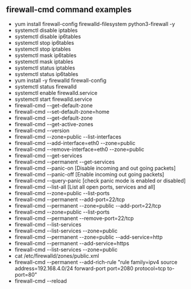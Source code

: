 ## firewall-cmd command examples ##

- yum install firewall-config firewalld-filesystem python3-firewall -y
- systemctl disable iptables
- systemctl disable ip6tables
- systemctl stop ip6tables
- systemctl stop iptables
- systemctl mask ip6tables
- systemctl mask iptables
- systemctl status iptables
- systemctl status ip6tables
- yum install -y firewalld firewall-config
- systemctl status firewalld
- systemctl enable firewalld.service
- systemctl start firewalld.service
- firewall-cmd --get-default-zone
- firewall-cmd --set-default-zone=home
- firewall-cmd --get-default-zone
- firewall-cmd --get-active-zones
- firewall-cmd --version
- firewall-cmd --zone=public --list-interfaces
- firewall-cmd --add-interface=eth0 --zone=public
- firewall-cmd --remove-interface=eth0 --zone=public
- firewall-cmd --get-services
- firewall-cmd --permanent --get-services
- firewall-cmd --panic-on    [Disable incoming and out going packets]
- firewall-cmd --panic-off   [Enable incoming out going packets]
- firewall-cmd --query-panic  [check panic mode is enabled or disabled]
- firewall-cmd --list-all  [List all open ports, services and all]
- firewall-cmd --zone=public --list-ports  
- firewall-cmd --permanent --add-port=22/tcp  
- firewall-cmd --permanent --zone=public --add-port=22/tcp 
- firewall-cmd --zone=public --list-ports  
- firewall-cmd --permanent --remove-port=22/tcp  
- firewall-cmd --list-services 
- firewall-cmd --list-services --zone=public 
- firewall-cmd --permanent --zone=public --add-service=http   
- firewall-cmd --permanent --add-service=https  
- firewall-cmd --list-services --zone=public 
- cat /etc/firewalld/zones/public.xml
- firewall-cmd --permanent --add-rich-rule "rule family=ipv4 source address=192.168.4.0/24 forward-port port=2080 protocol=tcp to-port=80"
- firewall-cmd --reload
